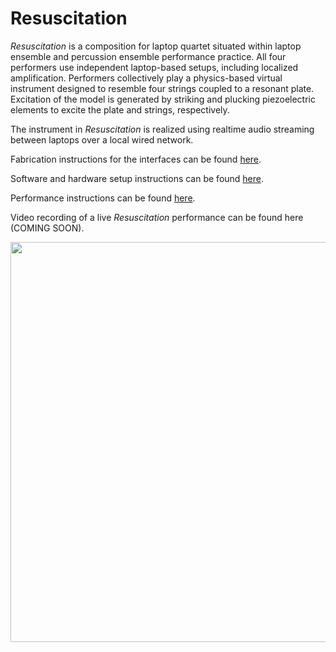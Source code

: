 # Resuscitation

*Resuscitation* is a composition for laptop quartet situated within laptop ensemble and percussion ensemble performance practice. All four performers use independent laptop-based setups, including localized amplification. Performers collectively play a physics-based virtual instrument designed to resemble four strings coupled to a resonant plate. Excitation of the model is generated by striking and plucking piezoelectric elements to excite the plate and strings, respectively.

The instrument in *Resuscitation* is realized using realtime audio streaming between laptops over a local wired network.

Fabrication instructions for the interfaces can be found [here](fabrication.md).

Software and hardware setup instructions can be found [here](setup.md).

Performance instructions can be found [here](performance.md).

Video recording of a live *Resuscitation* performance can be found here (COMING SOON).

<img src="../images/resuscitation-mental-model.jpg" width="640"/>